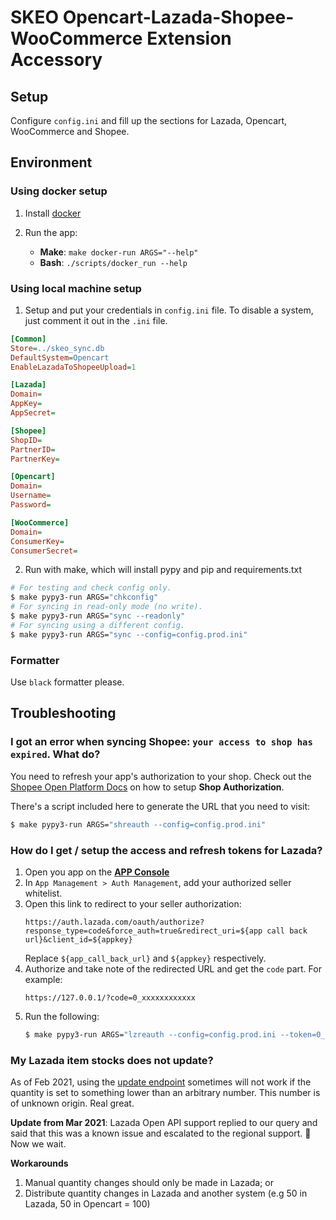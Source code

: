 # SKEO Opencart-Lazada-Shopee-WooCommerce Extension Accessory

## Setup

Configure `config.ini` and fill up the sections for Lazada, Opencart, WooCommerce and Shopee.

## Environment

### Using docker setup

1. Install [docker](docs.docker.com/get-docker)

2. Run the app:

   - **Make**: `make docker-run ARGS="--help"`
   - **Bash**: `./scripts/docker_run --help`

### Using local machine setup

1. Setup and put your credentials in `config.ini` file. To disable a system,
   just comment it out in the `.ini` file.

```ini
[Common]
Store=../skeo_sync.db
DefaultSystem=Opencart
EnableLazadaToShopeeUpload=1

[Lazada]
Domain=
AppKey=
AppSecret=

[Shopee]
ShopID=
PartnerID=
PartnerKey=

[Opencart]
Domain=
Username=
Password=

[WooCommerce]
Domain=
ConsumerKey=
ConsumerSecret=
```

2. Run with make, which will install pypy and pip and requirements.txt

```sh
# For testing and check config only.
$ make pypy3-run ARGS="chkconfig"
# For syncing in read-only mode (no write).
$ make pypy3-run ARGS="sync --readonly"
# For syncing using a different config.
$ make pypy3-run ARGS="sync --config=config.prod.ini"
```

### Formatter

Use `black` formatter please.

## Troubleshooting

### I got an error when syncing Shopee: `your access to shop has expired`. What do?

You need to refresh your app's authorization to your shop. Check out the
[Shopee Open Platform Docs](https://open.shopee.com/documents?module=63&type=2&id=56)
on how to setup **Shop Authorization**.

There's a script included here to generate the URL that you need to visit:

```sh
$ make pypy3-run ARGS="shreauth --config=config.prod.ini"
```

### How do I get / setup the access and refresh tokens for Lazada?

1. Open you app on the [**APP Console**](https://open.lazada.com/app/index.htm)
2. In `App Management > Auth Management`, add your authorized seller whitelist.
3. Open this link to redirect to your seller authorization: 
   ```
   https://auth.lazada.com/oauth/authorize?response_type=code&force_auth=true&redirect_uri=${app call back url}&client_id=${appkey}
   ```
   Replace `${app_call_back_url}` and `${appkey}` respectively.
4. Authorize and take note of the redirected URL and get the `code` part. For
   example:
   ```
   https://127.0.0.1/?code=0_xxxxxxxxxxxx
   ```
5. Run the following:
   ```sh
   $ make pypy3-run ARGS="lzreauth --config=config.prod.ini --token=0_xxxxxxxxxxxx"
   ```

### My Lazada item stocks does not update?

As of Feb 2021, using the [update endpoint](https://open.lazada.com/doc/api.htm?spm=a2o9m.11193494.0.0.761f266b7z0ooD#/api?cid=5&path=/product/price_quantity/update)
sometimes will not work if the quantity is set to something lower than an arbitrary
number. This number is of unknown origin. Real great.

**Update from Mar 2021**: Lazada Open API support replied to our query and said that
this was a known issue and escalated to the regional support. 🥳 Now we wait.

**Workarounds**
1. Manual quantity changes should only be made in Lazada; or
2. Distribute quantity changes in Lazada and another system (e.g 50 in Lazada, 50 in
   Opencart = 100)
